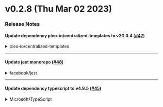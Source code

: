 # v0.2.8 (Thu Mar 02 2023)

### Release Notes

#### Update dependency pleo-io/centralized-templates to v20.3.4 ([#47](https://github.com/pleo-io/assign-random-codeowners/pull/47))

<details>
<summary>pleo-io/centralized-templates</summary>

### [`v20.3.4`](https://togithub.com/pleo-io/centralized-templates/blob/HEAD/CHANGELOG.md#v2034-Wed-Feb-15-2023)

[Compare Source](https://togithub.com/pleo-io/centralized-templates/compare/v20.3.3...v20.3.4)


##### Fix typos in PR comments made in deploy workflows ([#&#8203;652](https://togithub.com/pleo-io/centralized-templates/pull/652))

Fix typos in PR comments made in deploy workflows.

***

##### 🐞 Fixes

-   Fix typos in PR comments made in deploy workflows [#&#8203;652](https://togithub.com/pleo-io/centralized-templates/pull/652) (jasenko.hadziomeragic@pleo.io [@&#8203;jasenkoh](https://togithub.com/jasenkoh))

##### Authors: 2

-   Jasenko Hadziomeragic ([@&#8203;jasenkoh](https://togithub.com/jasenkoh))
-   jasenkoh (jasenko.hadziomeragic@pleo.io)

***

</details>

---

#### Update jest monorepo ([#48](https://github.com/pleo-io/assign-random-codeowners/pull/48))

<details>
<summary>facebook/jest</summary>

### [`v29.4.3`](https://togithub.com/facebook/jest/blob/HEAD/CHANGELOG.md#&#8203;2943)

[Compare Source](https://togithub.com/facebook/jest/compare/v29.4.2...v29.4.3)

##### Features

-   `[expect]` Update `toThrow()` to be able to use error `cause`s ([#&#8203;13606](https://togithub.com/facebook/jest/pull/13606))
-   `[jest-core]` allow to use `workerIdleMemoryLimit` with only 1 worker or `runInBand` option ([#&#8203;13846](https://togithub.com/facebook/jest/pull/13846))
-   `[jest-message-util]` Add support for [error `cause`s](https://developer.mozilla.org/en-US/docs/Web/JavaScript/Reference/Global_Objects/Error/cause) ([#&#8203;13868](https://togithub.com/facebook/jest/pull/13868) & [#&#8203;13912](https://togithub.com/facebook/jest/pull/13912))
-   `[jest-runtime]` Revert `import assertions` for JSON modules as it's been relegated to Stage 2 ([#&#8203;13911](https://togithub.com/facebook/jest/pull/13911))

##### Fixes

-   `[@jest/expect-utils]` `subsetEquality` should consider also an object's inherited string keys ([#&#8203;13824](https://togithub.com/facebook/jest/pull/13824))
-   `[jest-mock]` Clear mock state when `jest.restoreAllMocks()` is called ([#&#8203;13867](https://togithub.com/facebook/jest/pull/13867))
-   `[jest-mock]` Prevent `mockImplementationOnce` and `mockReturnValueOnce` bleeding into `withImplementation` ([#&#8203;13888](https://togithub.com/facebook/jest/pull/13888))
-   `[jest-mock]` Do not restore mocks when `jest.resetAllMocks()` is called ([#&#8203;13866](https://togithub.com/facebook/jest/pull/13866))

### [`v29.4.2`](https://togithub.com/facebook/jest/blob/HEAD/CHANGELOG.md#&#8203;2942)

[Compare Source](https://togithub.com/facebook/jest/compare/v29.4.1...v29.4.2)

##### Features

-   `[@jest/core]` Instrument significant lifecycle events with [`performance.mark()`](https://nodejs.org/docs/latest-v16.x/api/perf_hooks.html#performancemarkname-options) ([#&#8203;13859](https://togithub.com/facebook/jest/pull/13859))

##### Fixes

-   `[expect, @&#8203;jest/expect]` Provide type of `actual` as a generic argument to `Matchers` to allow better-typed extensions ([#&#8203;13848](https://togithub.com/facebook/jest/pull/13848))
-   `[jest-circus]` Added explicit mention of test failing because `done()` is not being called in error message ([#&#8203;13847](https://togithub.com/facebook/jest/pull/13847))
-   `[jest-runtime]` Handle CJS re-exports of node core modules from ESM ([#&#8203;13856](https://togithub.com/facebook/jest/pull/13856))
-   `[jest-transform]` Downgrade `write-file-atomic` to v4 ([#&#8203;13853](https://togithub.com/facebook/jest/pull/13853))
-   `[jest-worker]` Ignore IPC messages not intended for Jest ([#&#8203;13543](https://togithub.com/facebook/jest/pull/13543))

##### Chore & Maintenance

-   `[*]` make sure to exclude `.eslintcache` from published module ([#&#8203;13832](https://togithub.com/facebook/jest/pull/13832))
-   `[docs]` Cleanup incorrect links in CHANGELOG.md ([#&#8203;13857](https://togithub.com/facebook/jest/pull/13857))

### [`v29.4.1`](https://togithub.com/facebook/jest/blob/HEAD/CHANGELOG.md#&#8203;2941)

[Compare Source](https://togithub.com/facebook/jest/compare/v29.4.0...v29.4.1)

##### Features

-   `[expect, jest-circus, @&#8203;jest/types]` Implement `numPassingAsserts` of testResults to track the number of passing asserts in a test ([#&#8203;13795](https://togithub.com/facebook/jest/pull/13795))
-   `[jest-core]` Add newlines to JSON output ([#&#8203;13817](https://togithub.com/facebook/jest/pull/13817))
-   `[@jest/reporters]` Automatic log folding in GitHub Actions Reporter ([#&#8203;13626](https://togithub.com/facebook/jest/pull/13626))

##### Fixes

-   `[@jest/expect-utils]` `toMatchObject` diffs should include `Symbol` properties ([#&#8203;13810](https://togithub.com/facebook/jest/pull/13810))
-   `[jest-runtime]` Handle missing `replaceProperty` ([#&#8203;13823](https://togithub.com/facebook/jest/pull/13823))
-   `[@jest/types]` Add partial support for `done` callbacks in typings of `each` ([#&#8203;13756](https://togithub.com/facebook/jest/pull/13756))

### [`v29.4.0`](https://togithub.com/facebook/jest/blob/HEAD/CHANGELOG.md#&#8203;2940)

[Compare Source](https://togithub.com/facebook/jest/compare/v29.3.1...v29.4.0)

##### Features

-   `[expect, @&#8203;jest/expect-utils]` Support custom equality testers ([#&#8203;13654](https://togithub.com/facebook/jest/pull/13654))
-   `[jest-config, jest-worker]` Use `os.availableParallelism` if available to calculate number of workers to spawn ([#&#8203;13738](https://togithub.com/facebook/jest/pull/13738))
-   `[@jest/globals, jest-mock]` Add `jest.replaceProperty()` that replaces property value ([#&#8203;13496](https://togithub.com/facebook/jest/pull/13496))
-   `[jest-haste-map]` ignore Sapling vcs directories (`.sl/`) ([#&#8203;13674](https://togithub.com/facebook/jest/pull/13674))
-   `[jest-resolve]` Support subpath imports ([#&#8203;13705](https://togithub.com/facebook/jest/pull/13705), [#&#8203;13723](https://togithub.com/facebook/jest/pull/13723), [#&#8203;13777](https://togithub.com/facebook/jest/pull/13777))
-   `[jest-runtime]` Add `jest.isolateModulesAsync` for scoped module initialization of asynchronous functions ([#&#8203;13680](https://togithub.com/facebook/jest/pull/13680))
-   `[jest-runtime]` Add `jest.isEnvironmentTornDown` function ([#&#8203;13741](https://togithub.com/facebook/jest/pull/13741))
-   `[jest-test-result]` Added `skipped` and `focused` status to `FormattedTestResult` ([#&#8203;13700](https://togithub.com/facebook/jest/pull/13700))
-   `[jest-transform]` Support for asynchronous `createTransformer` ([#&#8203;13762](https://togithub.com/facebook/jest/pull/13762))

##### Fixes

-   `[jest-environment-node]` Fix non-configurable globals ([#&#8203;13687](https://togithub.com/facebook/jest/pull/13687))
-   `[@jest/expect-utils]` `toMatchObject` should handle `Symbol` properties ([#&#8203;13639](https://togithub.com/facebook/jest/pull/13639))
-   `[jest-mock]` Fix `mockReset` and `resetAllMocks` `undefined` return value([#&#8203;13692](https://togithub.com/facebook/jest/pull/13692))
-   `[jest-resolve]` Add global paths to `require.resolve.paths` ([#&#8203;13633](https://togithub.com/facebook/jest/pull/13633))
-   `[jest-resolve]` Correct node core module detection when using `node:` specifiers ([#&#8203;13806](https://togithub.com/facebook/jest/pull/13806))
-   `[jest-runtime]` Support WASM files that import JS resources ([#&#8203;13608](https://togithub.com/facebook/jest/pull/13608))
-   `[jest-runtime]` Use the `scriptTransformer` cache in `jest-runner` ([#&#8203;13735](https://togithub.com/facebook/jest/pull/13735))
-   `[jest-runtime]` Enforce import assertions when importing JSON in ESM ([#&#8203;12755](https://togithub.com/facebook/jest/pull/12755) & [#&#8203;13805](https://togithub.com/facebook/jest/pull/13805))
-   `[jest-snapshot]` Make sure to import `babel` outside of the sandbox ([#&#8203;13694](https://togithub.com/facebook/jest/pull/13694))
-   `[jest-transform]` Ensure the correct configuration is passed to preprocessors specified multiple times in the `transform` option ([#&#8203;13770](https://togithub.com/facebook/jest/pull/13770))

##### Chore & Maintenance

-   `[@jest/fake-timers]` Update `@sinonjs/fake-timers` ([#&#8203;13612](https://togithub.com/facebook/jest/pull/13612))
-   `[docs]` Improve custom puppeteer example to prevent worker warnings ([#&#8203;13619](https://togithub.com/facebook/jest/pull/13619))

</details>

---

#### Update dependency typescript to v4.9.5 ([#45](https://github.com/pleo-io/assign-random-codeowners/pull/45))

<details>
<summary>Microsoft/TypeScript</summary>

#### Update dependency eslint to v8.34.0 ([#46](https://github.com/pleo-io/assign-random-codeowners/pull/46))

<details>
<summary>eslint/eslint</summary>

#### Update dependency @swc/core to v1.3.35 ([#42](https://github.com/pleo-io/assign-random-codeowners/pull/42))

<details>
<summary>swc-project/swc</summary>

### [`v1.3.35`](https://togithub.com/swc-project/swc/blob/HEAD/CHANGELOG.md#&#8203;1335---2023-02-10)

[Compare Source](https://togithub.com/swc-project/swc/compare/v1.3.34...v1.3.35)

##### Bug Fixes

-   **(es/minifier)** Don't skip shorthand properties from sequential inliner ([#&#8203;6918](https://togithub.com/swc-project/swc/issues/6918)) ([725d3fb](https://togithub.com/swc-project/swc/commit/725d3fb645976681bc11b1df943f3ca1008788ab))

-   **(es/preset-env)** Fix default target ([#&#8203;6921](https://togithub.com/swc-project/swc/issues/6921)) ([85a8def](https://togithub.com/swc-project/swc/commit/85a8defc37ce20b051b1bf2139ead7182d496483))

-   **(es/typescript)** Fix handling of non-uppercase JSX elements ([#&#8203;6928](https://togithub.com/swc-project/swc/issues/6928)) ([ebc65c7](https://togithub.com/swc-project/swc/commit/ebc65c7dcba4ccfeb7c0a1e200b5130bc8a15791))

##### Miscellaneous Tasks

-   **general**: Bump swc_css_\* ([#&#8203;6924](https://togithub.com/swc-project/swc/issues/6924)) ([75376cd](https://togithub.com/swc-project/swc/commit/75376cd65cf10e9777aab5e00abf9f851a222a49))

### [`v1.3.34`](https://togithub.com/swc-project/swc/blob/HEAD/CHANGELOG.md#&#8203;1334---2023-02-08)

[Compare Source](https://togithub.com/swc-project/swc/compare/v1.3.32...v1.3.34)

##### Bug Fixes

-   **(bindings)** Don't require unnecessary package ([#&#8203;6902](https://togithub.com/swc-project/swc/issues/6902)) ([964dfba](https://togithub.com/swc-project/swc/commit/964dfbaf1ab018d26d4acc574bd4fce5272bf890))

-   **(bindings/node)** Add `esnext` to `JscTarget` ([#&#8203;6908](https://togithub.com/swc-project/swc/issues/6908)) ([82128e3](https://togithub.com/swc-project/swc/commit/82128e3734f8f5a92e85ed748e92f4f62bb4c63f))

-   **(css/modules)** Fix interop of `&` and `:global` ([#&#8203;6900](https://togithub.com/swc-project/swc/issues/6900)) ([f85ea9c](https://togithub.com/swc-project/swc/commit/f85ea9cb570ee9431926fb51559ecd34a701384f))

-   **(es/minifier)** Respect span hygiene from expr simplifier ([#&#8203;6899](https://togithub.com/swc-project/swc/issues/6899)) ([432dca6](https://togithub.com/swc-project/swc/commit/432dca647b5ab6d083d1cedbf68d6afc511f84fe))

-   **(es/minifier)** Don't break ternary with assignment in test ([#&#8203;6906](https://togithub.com/swc-project/swc/issues/6906)) ([951dafb](https://togithub.com/swc-project/swc/commit/951dafbc1a56b8b29fd76aaad8138e58eaadda12))

-   **(es/module)** Fix SystemJS imports ([#&#8203;6879](https://togithub.com/swc-project/swc/issues/6879)) ([85fffda](https://togithub.com/swc-project/swc/commit/85fffdad022cf1bccf8763e7bb73fb15f62d2430))

-   **(es/parser)** Fix stack overflow due to deeply nested if ([#&#8203;6910](https://togithub.com/swc-project/swc/issues/6910)) ([f36d945](https://togithub.com/swc-project/swc/commit/f36d945a33418e991d3ebee27956976ffd5ef446))

-   **(es/parser)** Don't use `stacker` for armv7 ([#&#8203;6916](https://togithub.com/swc-project/swc/issues/6916)) ([4c5d5a6](https://togithub.com/swc-project/swc/commit/4c5d5a6fcaf49782effc6079bb92adec45ceb83c))

-   **(es/resolver)** Resolve parameters correctly ([#&#8203;6890](https://togithub.com/swc-project/swc/issues/6890)) ([861d87c](https://togithub.com/swc-project/swc/commit/861d87cae622f371ea697b1cb07ed79d32579b74))

-   **(es/typescript)** Ignore jsx element names ([#&#8203;6911](https://togithub.com/swc-project/swc/issues/6911)) ([ee3a107](https://togithub.com/swc-project/swc/commit/ee3a1071a5dbe0f2b718dd4f2e9959076cfa337c))

##### Documentation

-   **(readme)** Split download badge ([#&#8203;6917](https://togithub.com/swc-project/swc/issues/6917)) ([d779927](https://togithub.com/swc-project/swc/commit/d779927b4d00a19b3eb2b6cb792a682cbc006970))

##### Features

-   **(bindings/cli)** Add `--config` ([#&#8203;6835](https://togithub.com/swc-project/swc/issues/6835)) ([d993c4d](https://togithub.com/swc-project/swc/commit/d993c4def65b0bf900a6b8b8f0d0dee44ba8e0c8))

-   **(bindings/cli)** Support for *.mts/*.cts files ([#&#8203;6909](https://togithub.com/swc-project/swc/issues/6909)) ([76bc8a2](https://togithub.com/swc-project/swc/commit/76bc8a29743edf397c59f5283aaa74a08e8fba57))

##### Miscellaneous Tasks

-   **(bindings/cli)** Enable `preferUnplugged` by default for the plugins ([#&#8203;6912](https://togithub.com/swc-project/swc/issues/6912)) ([17f1c50](https://togithub.com/swc-project/swc/commit/17f1c50287c798b57a0d2ac2a95ba6c864b1c2d7))- **general**: Make issue templates mention `no +1` ([#&#8203;6894](https://togithub.com/swc-project/swc/issues/6894)) ([5d5140f](https://togithub.com/swc-project/swc/commit/5d5140f0a50696d747ee62e72866b9b03e52cde3))

##### Testing

-   **(es/module)** Add a test for `jsc.paths` on windows ([#&#8203;6915](https://togithub.com/swc-project/swc/issues/6915)) ([d18027c](https://togithub.com/swc-project/swc/commit/d18027cf9b6c45a7b70cf3dd4c3a23b81d92c93a))

### [`v1.3.32`](https://togithub.com/swc-project/swc/blob/HEAD/CHANGELOG.md#&#8203;1332---2023-02-01)

[Compare Source](https://togithub.com/swc-project/swc/compare/v1.3.31...v1.3.32)

##### Bug Fixes

-   **(es)** Remove useless message ([#&#8203;6882](https://togithub.com/swc-project/swc/issues/6882)) ([9301703](https://togithub.com/swc-project/swc/commit/93017033117ff0c89d9a7a992d7a8834ee030227))

-   **(es/compat)** Make optional chaining pass less permissive ([#&#8203;6885](https://togithub.com/swc-project/swc/issues/6885)) ([57781e9](https://togithub.com/swc-project/swc/commit/57781e90d39915e3772757162f70767ff57bfbdd))

##### Testing

-   **(es/compat)** Add a test for a fixed issue ([#&#8203;6887](https://togithub.com/swc-project/swc/issues/6887)) ([e79d466](https://togithub.com/swc-project/swc/commit/e79d46697c9ffb6f93976457f949a5168a59327a))

##### Build

-   **(cargo)** Drop dependencies on `retain_mut` ([#&#8203;6884](https://togithub.com/swc-project/swc/issues/6884)) ([d6a24a2](https://togithub.com/swc-project/swc/commit/d6a24a28e88ff22f6aea8169927c64d8cbe7fb95))

### [`v1.3.31`](https://togithub.com/swc-project/swc/blob/HEAD/CHANGELOG.md#&#8203;1331---2023-01-30)

[Compare Source](https://togithub.com/swc-project/swc/compare/v1.3.30...v1.3.31)

##### Bug Fixes

-   **(es/compat)** Fix optional chaining pass ([#&#8203;6875](https://togithub.com/swc-project/swc/issues/6875)) ([d808864](https://togithub.com/swc-project/swc/commit/d8088646df1e8ebc7d1fd8b0b0e4822bc604a986))

-   **(visit)** Fix detection of `Option<Vec<T>>` ([#&#8203;6872](https://togithub.com/swc-project/swc/issues/6872)) ([508267d](https://togithub.com/swc-project/swc/commit/508267dccf479f114234f01f8d77db74b91bdb85))

##### Features

-   **(bindings/cli)** Append `sourceMappingURL=` to the output ([#&#8203;6873](https://togithub.com/swc-project/swc/issues/6873)) ([c4db8e4](https://togithub.com/swc-project/swc/commit/c4db8e42a154bd41b54354fc8c2891764fbb724f))

-   **(es/loader)** Support `node:` prefix from `NodeModulesResolver` ([#&#8203;6868](https://togithub.com/swc-project/swc/issues/6868)) ([6b7249d](https://togithub.com/swc-project/swc/commit/6b7249dcde964d4cefba8531515c93b07d6dbcd9))

### [`v1.3.30`](https://togithub.com/swc-project/swc/blob/HEAD/CHANGELOG.md#&#8203;1330---2023-01-28)

[Compare Source](https://togithub.com/swc-project/swc/compare/v1.3.29...v1.3.30)

##### Bug Fixes

-   **(es/minifier)** Track reassign in parent scope ([#&#8203;6865](https://togithub.com/swc-project/swc/issues/6865)) ([c0e72ef](https://togithub.com/swc-project/swc/commit/c0e72ef64ad9925c9dffda3b0ff261682f6054ed))

-   **(es/module)** Fix handling of `this` for `systemjs` ([#&#8203;6857](https://togithub.com/swc-project/swc/issues/6857)) ([39c75fd](https://togithub.com/swc-project/swc/commit/39c75fdcce4ae63a2320bfaac4c2369799729051))

-   **(es/parser)** Fix parsing of generics ([#&#8203;6859](https://togithub.com/swc-project/swc/issues/6859)) ([60d9403](https://togithub.com/swc-project/swc/commit/60d9403073f2d24df275325e854a0ab2dc1bf448))

##### Features

-   **(es/minifier)** Improve compatibility of `arrows` with `terser` ([#&#8203;6862](https://togithub.com/swc-project/swc/issues/6862)) ([d1687d8](https://togithub.com/swc-project/swc/commit/d1687d8e0128ad534b551ebbb7f8445abe3144c2))

##### Miscellaneous Tasks

-   **(ci)** FIx CI ([#&#8203;6861](https://togithub.com/swc-project/swc/issues/6861)) ([45cdfed](https://togithub.com/swc-project/swc/commit/45cdfed6c818ad7da2cf202a46abfbd06dda95eb))

### [`v1.3.29`](https://togithub.com/swc-project/swc/blob/HEAD/CHANGELOG.md#&#8203;1329---2023-01-26)

[Compare Source](https://togithub.com/swc-project/swc/compare/v1.3.28...v1.3.29)

##### Bug Fixes

-   **(plugin)** Make `span_to_source` use dedicated function ([#&#8203;6853](https://togithub.com/swc-project/swc/issues/6853)) ([99d48e3](https://togithub.com/swc-project/swc/commit/99d48e305ef73352efc41bc134a10750b1d724bc))

##### Refactor

-   **(es/minifier)** Merge `cond_init` with `reassigned` ([#&#8203;6850](https://togithub.com/swc-project/swc/issues/6850)) ([55225cb](https://togithub.com/swc-project/swc/commit/55225cb994d6cb0cfaae4cee77905f17ec6e37c7))

### [`v1.3.28`](https://togithub.com/swc-project/swc/blob/HEAD/CHANGELOG.md#&#8203;1328---2023-01-24)

[Compare Source](https://togithub.com/swc-project/swc/compare/v1.3.27...v1.3.28)

##### Bug Fixes

-   **(es/codegen)** Fix codegen of string literals with `\x000` ([#&#8203;6838](https://togithub.com/swc-project/swc/issues/6838)) ([df70261](https://togithub.com/swc-project/swc/commit/df702614e1c23ee119d26beeb1b3abd454d7add0))

-   **(es/minifier)** Don't inline into `await` from sequential inliner ([#&#8203;6839](https://togithub.com/swc-project/swc/issues/6839)) ([21e1478](https://togithub.com/swc-project/swc/commit/21e14787c521cc1f808c9b71e8671820a79bd12f))

##### Miscellaneous Tasks

-   **(ci)** Make stale action to wait 30 days ([#&#8203;6828](https://togithub.com/swc-project/swc/issues/6828)) ([1ef2347](https://togithub.com/swc-project/swc/commit/1ef2347bdf6901ea6d1e8629ba08611421d19c3e))

##### Performance

-   **(es/minifier)** Make pure function check `O(1)` ([#&#8203;6840](https://togithub.com/swc-project/swc/issues/6840)) ([58208ef](https://togithub.com/swc-project/swc/commit/58208ef8aee994591f05d996a8b660da6e96d681))

##### Refactor

-   **(es/preset-env)** Use a const fn instead of a macro ([#&#8203;6844](https://togithub.com/swc-project/swc/issues/6844)) ([2fcab36](https://togithub.com/swc-project/swc/commit/2fcab36418b7cf0869a1a256dc927d3ccdbe35cd))

-   **(es/typescript)** Remove unused code ([#&#8203;6830](https://togithub.com/swc-project/swc/issues/6830)) ([7205543](https://togithub.com/swc-project/swc/commit/7205543d5f58e2aaa8ef8ba0820c2f05726001d1))

</details>

---

#### Update dependency prettier to v2.8.4 ([#43](https://github.com/pleo-io/assign-random-codeowners/pull/43))

<details>
<summary>prettier/prettier</summary>

### [`v2.8.4`](https://togithub.com/prettier/prettier/blob/HEAD/CHANGELOG.md#&#8203;284)

[Compare Source](https://togithub.com/prettier/prettier/compare/2.8.3...2.8.4)

[diff](https://togithub.com/prettier/prettier/compare/2.8.3...2.8.4)

##### Fix leading comments in mapped types with `readonly` ([#&#8203;13427](https://togithub.com/prettier/prettier/pull/13427) by [@&#8203;thorn0](https://togithub.com/thorn0), [@&#8203;sosukesuzuki](https://togithub.com/sosukesuzuki))

<!-- prettier-ignore -->

```tsx
// Input
type Type = {
  // comment
  readonly [key in Foo];
};

// Prettier 2.8.3
type Type = {
  readonly // comment
  [key in Foo];
};

// Prettier 2.8.4
type Type = {
  // comment
  readonly [key in Foo];
};
```

##### Group params in opening block statements ([#&#8203;14067](https://togithub.com/prettier/prettier/pull/14067) by [@&#8203;jamescdavis](https://togithub.com/jamescdavis))

This is a follow-up to [#&#8203;13930](https://togithub.com/prettier/prettier/issues/13930) to establish wrapping consistency between opening block statements and else blocks by
grouping params in opening blocks. This causes params to break to a new line together and not be split across lines
unless the length of params exceeds the print width. This also updates the else block wrapping to behave exactly the
same as opening blocks.

<!-- prettier-ignore -->

```hbs
{{! Input }}
{{#block param param param param param param param param param param as |blockParam|}}
  Hello
{{else block param param param param param param param param param param as |blockParam|}}
  There
{{/block}}

{{! Prettier 2.8.3 }}
{{#block
  param
  param
  param
  param
  param
  param
  param
  param
  param
  param
  as |blockParam|
}}
  Hello
{{else block param
param
param
param
param
param
param
param
param
param}}
  There
{{/block}}

{{! Prettier 2.8.4 }}
{{#block
  param param param param param param param param param param
  as |blockParam|
}}
  Hello
{{else block
  param param param param param param param param param param
  as |blockParam|
}}
  There
{{/block}}
```

##### Ignore files in `.sl/` ([#&#8203;14206](https://togithub.com/prettier/prettier/pull/14206) by [@&#8203;bolinfest](https://togithub.com/bolinfest))

In [Sapling SCM](https://sapling-scm.com/), `.sl/` is the folder where it stores its state, analogous to `.git/` in Git. It should be ignored in Prettier like the other SCM folders.

##### Recognize `@satisfies` in Closure-style type casts ([#&#8203;14262](https://togithub.com/prettier/prettier/pull/14262) by [@&#8203;fisker](https://togithub.com/fisker))

<!-- prettier-ignore -->

```jsx
// Input
const a = /** @&#8203;satisfies {Record<string, string>} */ ({hello: 1337});
const b = /** @&#8203;type {Record<string, string>} */ ({hello: 1337});

// Prettier 2.8.3
const a = /** @&#8203;satisfies {Record<string, string>} */ { hello: 1337 };
const b = /** @&#8203;type {Record<string, string>} */ ({ hello: 1337 });

// Prettier 2.8.4
const a = /** @&#8203;satisfies {Record<string, string>} */ ({hello: 1337});
const b = /** @&#8203;type {Record<string, string>} */ ({hello: 1337});
```

##### Fix parens in inferred function return types with `extends` ([#&#8203;14279](https://togithub.com/prettier/prettier/pull/14279) by [@&#8203;fisker](https://togithub.com/fisker))

<!-- prettier-ignore -->

```ts
// Input
type Foo<T> = T extends ((a) => a is infer R extends string) ? R : never;

// Prettier 2.8.3 (First format)
type Foo<T> = T extends (a) => a is infer R extends string ? R : never;

// Prettier 2.8.3 (Second format)
SyntaxError: '?' expected. 

// Prettier 2.8.4
type Foo<T> = T extends ((a) => a is infer R extends string) ? R : never;
```

</details>

---

---

#### 🐞 Fixes

- Add 'environment' to release job so Github can track deployments [#53](https://github.com/pleo-io/assign-random-codeowners/pull/53) ([@VictorPascualV](https://github.com/VictorPascualV) [@kodiakhq[bot]](https://github.com/kodiakhq[bot]))

#### ⚠️ Pushed to `main`

- Commit from GitHub Actions (Release) (VictorPascualV@users.noreply.github.com)
- Update dependency pleo-io/centralized-templates to v20.5.2 ([@pleo-bot-renovate](https://github.com/pleo-bot-renovate))
- Update dependency pleo-io/centralized-templates to v20.5.0 ([@pleo-bot-renovate](https://github.com/pleo-bot-renovate))
- Update typescript-eslint monorepo to v5.54.0 ([@pleo-bot-renovate](https://github.com/pleo-bot-renovate))
- Update dependency @swc/core to v1.3.37 ([@pleo-bot-renovate](https://github.com/pleo-bot-renovate))
- Update dependency pleo-io/centralized-templates to v20.4.0 ([@pleo-bot-renovate](https://github.com/pleo-bot-renovate))
- Update dependency eslint to v8.35.0 ([@pleo-bot-renovate](https://github.com/pleo-bot-renovate))
- Update dependency pleo-io/centralized-templates to v20.3.7 ([@pleo-bot-renovate](https://github.com/pleo-bot-renovate))
- Update typescript-eslint monorepo to v5.53.0 ([@pleo-bot-renovate](https://github.com/pleo-bot-renovate))
- Update dependency @swc/core to v1.3.36 ([@pleo-bot-renovate](https://github.com/pleo-bot-renovate))
- Update dependency pleo-io/centralized-templates to v20.3.6 ([@pleo-bot-renovate](https://github.com/pleo-bot-renovate))
- Update dependency pleo-io/centralized-templates to v20.3.5 ([@pleo-bot-renovate](https://github.com/pleo-bot-renovate))
- Update typescript-eslint monorepo to v5.52.0 ([@pleo-bot-renovate](https://github.com/pleo-bot-renovate))
- Create templates.yaml ([@andersfischernielsen](https://github.com/andersfischernielsen))

#### 🏠 Internal

- Update files based on repository configuration [#54](https://github.com/pleo-io/assign-random-codeowners/pull/54) ([@pleo-file-distributor[bot]](https://github.com/pleo-file-distributor[bot]))
- Update files based on repository configuration [#51](https://github.com/pleo-io/assign-random-codeowners/pull/51) ([@pleo-file-distributor[bot]](https://github.com/pleo-file-distributor[bot]))
- Update files based on repository configuration [#50](https://github.com/pleo-io/assign-random-codeowners/pull/50) ([@pleo-file-distributor[bot]](https://github.com/pleo-file-distributor[bot]) [@kodiakhq[bot]](https://github.com/kodiakhq[bot]))
- Update files based on repository configuration [#49](https://github.com/pleo-io/assign-random-codeowners/pull/49) ([@pleo-file-distributor[bot]](https://github.com/pleo-file-distributor[bot]))
- Update dependency pleo-io/centralized-templates to v20.3.4 [#47](https://github.com/pleo-io/assign-random-codeowners/pull/47) ([@pleo-bot-renovate](https://github.com/pleo-bot-renovate))
- Update jest monorepo [#48](https://github.com/pleo-io/assign-random-codeowners/pull/48) ([@pleo-bot-renovate](https://github.com/pleo-bot-renovate))
- Update dependency typescript to v4.9.5 [#45](https://github.com/pleo-io/assign-random-codeowners/pull/45) ([@pleo-bot-renovate](https://github.com/pleo-bot-renovate))
- Update dependency eslint to v8.34.0 [#46](https://github.com/pleo-io/assign-random-codeowners/pull/46) ([@pleo-bot-renovate](https://github.com/pleo-bot-renovate) [@kodiakhq[bot]](https://github.com/kodiakhq[bot]))
- Update dependency @swc/core to v1.3.35 [#42](https://github.com/pleo-io/assign-random-codeowners/pull/42) ([@pleo-bot-renovate](https://github.com/pleo-bot-renovate) [@kodiakhq[bot]](https://github.com/kodiakhq[bot]))
- Update files based on repository configuration [#44](https://github.com/pleo-io/assign-random-codeowners/pull/44) ([@pleo-file-distributor[bot]](https://github.com/pleo-file-distributor[bot]) [@marcos-arranz](https://github.com/marcos-arranz))
- Update dependency prettier to v2.8.4 [#43](https://github.com/pleo-io/assign-random-codeowners/pull/43) ([@pleo-bot-renovate](https://github.com/pleo-bot-renovate) [@andersfischernielsen](https://github.com/andersfischernielsen))

#### Authors: 7

- [@kodiakhq[bot]](https://github.com/kodiakhq[bot])
- [@pleo-file-distributor[bot]](https://github.com/pleo-file-distributor[bot])
- Anders Fischer-Nielsen ([@andersfischernielsen](https://github.com/andersfischernielsen))
- Marcos Arranz ([@marcos-arranz](https://github.com/marcos-arranz))
- Renovate (Pleo) ([@pleo-bot-renovate](https://github.com/pleo-bot-renovate))
- Victor Pascual ([@VictorPascualV](https://github.com/VictorPascualV))
- VictorPascualV (VictorPascualV@users.noreply.github.com)

---

# v0.2.7 (Mon Feb 13 2023)

#### 🐞 Fixes

- Prevent assigning PR authors to their own PRs [#39](https://github.com/pleo-io/assign-random-codeowners/pull/39) ([@marcos-arranz](https://github.com/marcos-arranz))

#### ⚠️ Pushed to `main`

- Commit from GitHub Actions (Release) (andersfischernielsen@users.noreply.github.com)
- Reset Renovate configuration ([@andersfischernielsen](https://github.com/andersfischernielsen))

#### 🏠 Internal

- Ensure project is built correctly pre-release [#40](https://github.com/pleo-io/assign-random-codeowners/pull/40) ([@andersfischernielsen](https://github.com/andersfischernielsen))
- Configure Renovate [#37](https://github.com/pleo-io/assign-random-codeowners/pull/37) ([@pleo-bot-renovate](https://github.com/pleo-bot-renovate) [@andersfischernielsen](https://github.com/andersfischernielsen))
- Rename pleo-oss to pleo-io [#38](https://github.com/pleo-io/assign-random-codeowners/pull/38) ([@jsfr](https://github.com/jsfr))
- Update dependency @types/jest to v29.2.6 [#36](https://github.com/pleo-io/assign-random-codeowners/pull/36) ([@pleo-bot-renovate](https://github.com/pleo-bot-renovate))

#### Authors: 5

- Anders Fischer-Nielsen ([@andersfischernielsen](https://github.com/andersfischernielsen))
- andersfischernielsen (andersfischernielsen@users.noreply.github.com)
- Jens Fredskov ([@jsfr](https://github.com/jsfr))
- Marcos Arranz ([@marcos-arranz](https://github.com/marcos-arranz))
- Renovate (Pleo) ([@pleo-bot-renovate](https://github.com/pleo-bot-renovate))

---

# v0.2.6 (Thu Jan 19 2023)

### Release Notes

#### Update typescript-eslint monorepo to v5.48.2 ([#33](https://github.com/pleo-io/assign-random-codeowners/pull/33))

<details>
<summary>typescript-eslint/typescript-eslint (@&#8203;typescript-eslint/eslint-plugin)</summary>

### [`v5.48.2`](https://togithub.com/typescript-eslint/typescript-eslint/blob/HEAD/packages/eslint-plugin/CHANGELOG.md#&#8203;5482-httpsgithubcomtypescript-eslinttypescript-eslintcomparev5481v5482-2023-01-16)

[Compare Source](https://togithub.com/typescript-eslint/typescript-eslint/compare/v5.48.1...v5.48.2)

**Note:** Version bump only for package [@&#8203;typescript-eslint/eslint-plugin](https://togithub.com/typescript-eslint/eslint-plugin)

</details>

<details>
<summary>typescript-eslint/typescript-eslint (@&#8203;typescript-eslint/parser)</summary>

### [`v5.48.2`](https://togithub.com/typescript-eslint/typescript-eslint/blob/HEAD/packages/parser/CHANGELOG.md#&#8203;5482-httpsgithubcomtypescript-eslinttypescript-eslintcomparev5481v5482-2023-01-16)

[Compare Source](https://togithub.com/typescript-eslint/typescript-eslint/compare/v5.48.1...v5.48.2)

**Note:** Version bump only for package [@&#8203;typescript-eslint/parser](https://togithub.com/typescript-eslint/parser)

</details>

---

#### Update dependency @swc/core to v1.3.27 ([#31](https://github.com/pleo-io/assign-random-codeowners/pull/31))

<details>
<summary>swc-project/swc</summary>

### [`v1.3.27`](https://togithub.com/swc-project/swc/blob/HEAD/CHANGELOG.md#&#8203;1327---2023-01-17)

[Compare Source](https://togithub.com/swc-project/swc/compare/v1.3.26...v1.3.27)

##### Bug Fixes

-   **(es/codegen)** Skip space if jsx attrs is empty ([#&#8203;6823](https://togithub.com/swc-project/swc/issues/6823)) ([e9fdac2](https://togithub.com/swc-project/swc/commit/e9fdac216c0a578f266a7a16000e2675d722068c))

-   **(es/compat)** Ignore `this` in nested scopes in `classes` pass ([#&#8203;6796](https://togithub.com/swc-project/swc/issues/6796)) ([07676d5](https://togithub.com/swc-project/swc/commit/07676d5515321c50206b3f0ea9f1473b6b2c3192))

-   **(es/plugin)** Fix starter template ([#&#8203;6815](https://togithub.com/swc-project/swc/issues/6815)) ([38fb70c](https://togithub.com/swc-project/swc/commit/38fb70c237f122a8d8f8fdf187bd341326e39f22))

-   **(es/renamer)** Handle rest params correctly ([#&#8203;6821](https://togithub.com/swc-project/swc/issues/6821)) ([ebce18b](https://togithub.com/swc-project/swc/commit/ebce18b221c50dedba9e3a4078148473822be949))

-   **(es/transform)** Apply `hygiene` and `resolver` if minify is specified ([#&#8203;6793](https://togithub.com/swc-project/swc/issues/6793)) ([c145409](https://togithub.com/swc-project/swc/commit/c14540905f81e1c1677e7c9d723e71b1b6a9740b))

##### Features

-   **(css/parser)** Normalize at-rules ([#&#8203;6705](https://togithub.com/swc-project/swc/issues/6705)) ([43e7519](https://togithub.com/swc-project/swc/commit/43e75194e546997d6524bbfb7f0a7ff531bb443f))

-   **(es/ast)** Add `EsNext` to `EsVersion` ([#&#8203;6816](https://togithub.com/swc-project/swc/issues/6816)) ([ff78b8f](https://togithub.com/swc-project/swc/commit/ff78b8f7e077bad599f9b740ca4e831f835a347b))

-   **(es/helper)** Use `require` to load polyfills and helpers in Script ([#&#8203;6778](https://togithub.com/swc-project/swc/issues/6778)) ([ad8d043](https://togithub.com/swc-project/swc/commit/ad8d043f1d75b2df5a5e2fe43fba1ec843d2fad4))

-   **(es/minifier)** Remove noop spreads ([#&#8203;6803](https://togithub.com/swc-project/swc/issues/6803)) ([8f683e3](https://togithub.com/swc-project/swc/commit/8f683e3f77fe9f4fd84a5bf64c067ae9526fb330))

-   **(es/quote)** Allow using `Str` as a var ([#&#8203;6797](https://togithub.com/swc-project/swc/issues/6797)) ([224eff9](https://togithub.com/swc-project/swc/commit/224eff91eb06808e2c79bb4fbe06ccf46121758f))

-   **(es/renamer)** Support `safari10` from the name mangler ([#&#8203;6801](https://togithub.com/swc-project/swc/issues/6801)) ([631dd78](https://togithub.com/swc-project/swc/commit/631dd7872b78b8698bb4923c1e81a9a8770c1fea))

-   **(es/renamer)** Rename synthesized identifiers even on `eval` ([#&#8203;6818](https://togithub.com/swc-project/swc/issues/6818)) ([82bd5c2](https://togithub.com/swc-project/swc/commit/82bd5c2041ba95f6d0260e03c446496b7eb37cb4))

##### Testing

-   **(es)** Enable execution tests for fixed issues ([#&#8203;6805](https://togithub.com/swc-project/swc/issues/6805)) ([e7ea054](https://togithub.com/swc-project/swc/commit/e7ea054c6389b43b0e7b104e9337e11a82bb23f7))

-   **(es/compat)** Add a test to verify parameters passs ([#&#8203;6792](https://togithub.com/swc-project/swc/issues/6792)) ([7dc5ccb](https://togithub.com/swc-project/swc/commit/7dc5ccb0fc217abdb7ab4e76ac7f646c5087b3a8))

-   **(es/minifier)** Add a test for an invalid issue ([#&#8203;6802](https://togithub.com/swc-project/swc/issues/6802)) ([a299fd0](https://togithub.com/swc-project/swc/commit/a299fd04180c77a97817d9e817b247efa1973e06))

-   **(es/preset-env)** Add a test for a wrong issue ([#&#8203;6794](https://togithub.com/swc-project/swc/issues/6794)) ([b29aa5b](https://togithub.com/swc-project/swc/commit/b29aa5b5a0d4f78795eaf3784c84a18ba1b88bfa))

</details>

---

#### Update dependency eslint-plugin-import to v2.27.5 ([#32](https://github.com/pleo-io/assign-random-codeowners/pull/32))

<details>
<summary>import-js/eslint-plugin-import</summary>

### [`v2.27.5`](https://togithub.com/import-js/eslint-plugin-import/blob/HEAD/CHANGELOG.md#&#8203;2275---2023-01-16)

[Compare Source](https://togithub.com/import-js/eslint-plugin-import/compare/v2.27.4...v2.27.5)

##### Fixed

-   \[`order]`: Fix group ranks order when alphabetizing (\[[#&#8203;2674](https://togithub.com/import-js/eslint-plugin-import/issues/2674)], thanks \[[@&#8203;Pearce-Ropion](https://togithub.com/Pearce-Ropion)])

</details>

---

#### Update dependency eslint to v8.32.0 ([#30](https://github.com/pleo-io/assign-random-codeowners/pull/30))

<details>
<summary>eslint/eslint</summary>

#### Update dependency prettier to v2.8.3 ([#29](https://github.com/pleo-io/assign-random-codeowners/pull/29))

<details>
<summary>prettier/prettier</summary>

### [`v2.8.3`](https://togithub.com/prettier/prettier/blob/HEAD/CHANGELOG.md#&#8203;283)

[Compare Source](https://togithub.com/prettier/prettier/compare/2.8.2...2.8.3)

[diff](https://togithub.com/prettier/prettier/compare/2.8.2...2.8.3)

##### Allow self-closing tags on custom elements ([#&#8203;14170](https://togithub.com/prettier/prettier/pull/14170) by [@&#8203;fisker](https://togithub.com/fisker))

See [Angular v15.1.0 release note](https://togithub.com/angular/angular/releases/tag/15.1.0) for details.

<!-- prettier-ignore -->

```html
// Input
<app-test/>

// Prettier 2.8.2
SyntaxError: Only void and foreign elements can be self closed "app-test" (1:1)
> 1 | <app-test/>
    | ^^^^^^^^^
  2 |

// Prettier 2.8.3
<app-test />
```

</details>

---

---

#### 🐞 Fixes

- Prefer 'pleo-io' to 'pleo-oss' [#35](https://github.com/pleo-io/assign-random-codeowners/pull/35) ([@andersfischernielsen](https://github.com/andersfischernielsen))

#### ⚠️ Pushed to `main`

- Commit from GitHub Actions (Release) (andersfischernielsen@users.noreply.github.com)
- Update CODEOWNERS ([@andersfischernielsen](https://github.com/andersfischernielsen))
- Update dependency eslint-plugin-import to v2.27.4 ([@renovate[bot]](https://github.com/renovate[bot]))
- Update dependency @swc/core to v1.3.26 ([@renovate[bot]](https://github.com/renovate[bot]))
- Update typescript-eslint monorepo to v5.48.1 ([@renovate[bot]](https://github.com/renovate[bot]))
- Update dependency prettier to v2.8.2 ([@renovate[bot]](https://github.com/renovate[bot]))
- Update dependency @swc/core to v1.3.25 ([@renovate[bot]](https://github.com/renovate[bot]))
- Update actions/checkout action to v3.3.0 ([@renovate[bot]](https://github.com/renovate[bot]))
- Update typescript-eslint monorepo to v5.48.0 ([@renovate[bot]](https://github.com/renovate[bot]))
- Update dependency eslint-config-prettier to v8.6.0 ([@renovate[bot]](https://github.com/renovate[bot]))
- Update dependency eslint to v8.31.0 ([@renovate[bot]](https://github.com/renovate[bot]))
- Update dependency @types/jest to v29.2.5 ([@renovate[bot]](https://github.com/renovate[bot]))
- Update typescript-eslint monorepo to v5.47.1 ([@renovate[bot]](https://github.com/renovate[bot]))
- Update dependency @swc/core to v1.3.24 ([@renovate[bot]](https://github.com/renovate[bot]))
- Update typescript-eslint monorepo to v5.47.0 ([@renovate[bot]](https://github.com/renovate[bot]))
- Update dependency eslint to v8.30.0 ([@renovate[bot]](https://github.com/renovate[bot]))
- Update dependency @swc/core to v1.3.23 ([@renovate[bot]](https://github.com/renovate[bot]))
- Update actions/checkout action to v3.2.0 ([@renovate[bot]](https://github.com/renovate[bot]))
- Update typescript-eslint monorepo to v5.46.1 ([@renovate[bot]](https://github.com/renovate[bot]))
- Update dependency @swc/jest to v0.2.24 ([@renovate[bot]](https://github.com/renovate[bot]))
- Update typescript-eslint monorepo to v5.46.0 ([@renovate[bot]](https://github.com/renovate[bot]))
- Update dependency @swc/core to v1.3.22 ([@renovate[bot]](https://github.com/renovate[bot]))
- Update dependency typescript to v4.9.4 ([@renovate[bot]](https://github.com/renovate[bot]))
- Update dependency prettier to v2.8.1 ([@renovate[bot]](https://github.com/renovate[bot]))
- Update typescript-eslint monorepo to v5.45.1 ([@renovate[bot]](https://github.com/renovate[bot]))
- Update dependency eslint to v8.29.0 ([@renovate[bot]](https://github.com/renovate[bot]))
- Update dependency @types/jest to v29.2.4 ([@renovate[bot]](https://github.com/renovate[bot]))

#### 🏠 Internal

- Update typescript-eslint monorepo to v5.48.2 [#33](https://github.com/pleo-io/assign-random-codeowners/pull/33) ([@pleo-bot-renovate](https://github.com/pleo-bot-renovate))
- Update dependency @swc/core to v1.3.27 [#31](https://github.com/pleo-io/assign-random-codeowners/pull/31) ([@pleo-bot-renovate](https://github.com/pleo-bot-renovate) [@marcos-arranz](https://github.com/marcos-arranz))
- Update dependency eslint-plugin-import to v2.27.5 [#32](https://github.com/pleo-io/assign-random-codeowners/pull/32) ([@pleo-bot-renovate](https://github.com/pleo-bot-renovate))
- Update dependency eslint to v8.32.0 [#30](https://github.com/pleo-io/assign-random-codeowners/pull/30) ([@pleo-bot-renovate](https://github.com/pleo-bot-renovate) [@andersfischernielsen](https://github.com/andersfischernielsen))
- Update dependency prettier to v2.8.3 [#29](https://github.com/pleo-io/assign-random-codeowners/pull/29) ([@pleo-bot-renovate](https://github.com/pleo-bot-renovate))

#### Authors: 5

- [@renovate[bot]](https://github.com/renovate[bot])
- Anders Fischer-Nielsen ([@andersfischernielsen](https://github.com/andersfischernielsen))
- andersfischernielsen (andersfischernielsen@users.noreply.github.com)
- Marcos Arranz ([@marcos-arranz](https://github.com/marcos-arranz))
- Renovate (Pleo) ([@pleo-bot-renovate](https://github.com/pleo-bot-renovate))

---

# v0.2.5 (Thu Dec 01 2022)

#### 🐞 Fixes

- Avoid assigning PR authors as reviewers [#27](https://github.com/pleo-io/assign-random-codeowners/pull/27) ([@andersfischernielsen](https://github.com/andersfischernielsen))

#### ⚠️ Pushed to `main`

- Commit from GitHub Actions (Release) (andersfischernielsen@users.noreply.github.com)
- Build distribution ([@andersfischernielsen](https://github.com/andersfischernielsen))
- Update dependency @swc/core to v1.3.21 ([@renovate[bot]](https://github.com/renovate[bot]))
- Update typescript-eslint monorepo to v5.45.0 ([@renovate[bot]](https://github.com/renovate[bot]))
- Update dependency @swc/core to v1.3.20 ([@renovate[bot]](https://github.com/renovate[bot]))
- Update dependency prettier to v2.8.0 ([@renovate[bot]](https://github.com/renovate[bot]))
- Update typescript-eslint monorepo to v5.44.0 ([@renovate[bot]](https://github.com/renovate[bot]))
- Update dependency eslint to v8.28.0 ([@renovate[bot]](https://github.com/renovate[bot]))
- Update dependency @swc/core to v1.3.19 ([@renovate[bot]](https://github.com/renovate[bot]))
- Update dependency typescript to v4.9.3 ([@renovate[bot]](https://github.com/renovate[bot]))
- Update dependency @swc/core to v1.3.18 ([@renovate[bot]](https://github.com/renovate[bot]))
- Update typescript-eslint monorepo to v5.43.0 ([@renovate[bot]](https://github.com/renovate[bot]))
- Update dependency @types/jest to v29.2.3 ([@renovate[bot]](https://github.com/renovate[bot]))
- Update dependency @swc/core to v1.3.17 ([@renovate[bot]](https://github.com/renovate[bot]))
- Update dependency @swc/core to v1.3.16 ([@renovate[bot]](https://github.com/renovate[bot]))
- Update dependency jest to v29.3.1 ([@renovate[bot]](https://github.com/renovate[bot]))
- Update dependency jest to v29.3.0 ([@renovate[bot]](https://github.com/renovate[bot]))
- Update typescript-eslint monorepo to v5.42.1 ([@renovate[bot]](https://github.com/renovate[bot]))
- Update dependency eslint to v8.27.0 ([@renovate[bot]](https://github.com/renovate[bot]))
- Update dependency @types/jest to v29.2.2 ([@renovate[bot]](https://github.com/renovate[bot]))
- Update dependency @swc/core to v1.3.14 ([@renovate[bot]](https://github.com/renovate[bot]))
- Update typescript-eslint monorepo to v5.42.0 ([@renovate[bot]](https://github.com/renovate[bot]))
- Update dependency @types/jest to v29.2.1 ([@renovate[bot]](https://github.com/renovate[bot]))
- Update dependency @swc/core to v1.3.11 ([@renovate[bot]](https://github.com/renovate[bot]))
- Update typescript-eslint monorepo to v5.41.0 ([@renovate[bot]](https://github.com/renovate[bot]))
- Update dependency jest to v29.2.2 ([@renovate[bot]](https://github.com/renovate[bot]))
- Update dependency eslint to v8.26.0 ([@renovate[bot]](https://github.com/renovate[bot]))
- Update dependency @swc/core to v1.3.10 ([@renovate[bot]](https://github.com/renovate[bot]))
- Update webfactory/ssh-agent action to v0.7.0 ([@renovate[bot]](https://github.com/renovate[bot]))
- Update dependency jest to v29.2.1 ([@renovate[bot]](https://github.com/renovate[bot]))

#### 🏠 Internal

- Pin dependency typescript to 4.8.4 [#26](https://github.com/pleo-io/assign-random-codeowners/pull/26) ([@renovate[bot]](https://github.com/renovate[bot]))
- Update typescript-eslint monorepo to v5.40.1 [#25](https://github.com/pleo-io/assign-random-codeowners/pull/25) ([@renovate[bot]](https://github.com/renovate[bot]))
- Update dependency @swc/core to v1.3.9 [#24](https://github.com/pleo-io/assign-random-codeowners/pull/24) ([@renovate[bot]](https://github.com/renovate[bot]))
- Update jest monorepo to v29.2.0 [#23](https://github.com/pleo-io/assign-random-codeowners/pull/23) ([@renovate[bot]](https://github.com/renovate[bot]))

#### Authors: 3

- [@renovate[bot]](https://github.com/renovate[bot])
- Anders Fischer-Nielsen ([@andersfischernielsen](https://github.com/andersfischernielsen))
- andersfischernielsen (andersfischernielsen@users.noreply.github.com)

---

# v0.2.4 (Fri Oct 14 2022)

#### 🐞 Fixes

- Update typescript-eslint monorepo to v5.40.0 [#22](https://github.com/pleo-io/assign-random-codeowners/pull/22) ([@renovate[bot]](https://github.com/renovate[bot]))

#### ⚠️ Pushed to `main`

- Commit from GitHub Actions (Release) (andersfischernielsen@users.noreply.github.com)
- Update renovate.json ([@andersfischernielsen](https://github.com/andersfischernielsen))

#### Authors: 3

- [@renovate[bot]](https://github.com/renovate[bot])
- Anders Fischer-Nielsen ([@andersfischernielsen](https://github.com/andersfischernielsen))
- andersfischernielsen (andersfischernielsen@users.noreply.github.com)

---

# v0.2.3 (Fri Oct 14 2022)

#### 🐞 Fixes

- Update dependency @swc/core to v1.3.8 [#20](https://github.com/pleo-io/assign-random-codeowners/pull/20) ([@renovate[bot]](https://github.com/renovate[bot]))
- Update dependency eslint to v8.25.0 [#21](https://github.com/pleo-io/assign-random-codeowners/pull/21) ([@renovate[bot]](https://github.com/renovate[bot]))

#### ⚠️ Pushed to `main`

- Commit from GitHub Actions (Release) (renovate[bot]@users.noreply.github.com)
- Create opslevel.yml ([@andersfischernielsen](https://github.com/andersfischernielsen))

#### Authors: 3

- [@renovate[bot]](https://github.com/renovate[bot])
- Anders Fischer-Nielsen ([@andersfischernielsen](https://github.com/andersfischernielsen))
- renovate[bot] (renovate[bot]@users.noreply.github.com)

---

# v0.2.2 (Fri Oct 07 2022)

#### 🐞 Fixes

- Update dependency @swc/core to v1.3.5 [#18](https://github.com/pleo-io/assign-random-codeowners/pull/18) ([@renovate[bot]](https://github.com/renovate[bot]))
- Update dependency @types/jest to v29.1.2 [#19](https://github.com/pleo-io/assign-random-codeowners/pull/19) ([@renovate[bot]](https://github.com/renovate[bot]))

#### ⚠️ Pushed to `main`

- Commit from GitHub Actions (Release) (renovate[bot]@users.noreply.github.com)
- Update CODEOWNERS ([@andersfischernielsen](https://github.com/andersfischernielsen))
- Disable push of production dependencies ([@andersfischernielsen](https://github.com/andersfischernielsen))
- Commit from GitHub Actions (Release) ([@andersfischernielsen](https://github.com/andersfischernielsen))
- Reorder steps ([@andersfischernielsen](https://github.com/andersfischernielsen))
- Move and extend Renovate configuration ([@andersfischernielsen](https://github.com/andersfischernielsen))

#### 🏠 Internal

- Pin dependencies [#12](https://github.com/pleo-io/assign-random-codeowners/pull/12) ([@renovate[bot]](https://github.com/renovate[bot]))
- Update jest monorepo [#15](https://github.com/pleo-io/assign-random-codeowners/pull/15) ([@renovate[bot]](https://github.com/renovate[bot]))
- Update typescript-eslint monorepo to v5.39.0 [#17](https://github.com/pleo-io/assign-random-codeowners/pull/17) ([@renovate[bot]](https://github.com/renovate[bot]))
- Update actions/checkout action to v3.1.0 [#16](https://github.com/pleo-io/assign-random-codeowners/pull/16) ([@renovate[bot]](https://github.com/renovate[bot]))
- Update dependency @swc/core to v1.3.4 [#13](https://github.com/pleo-io/assign-random-codeowners/pull/13) ([@renovate[bot]](https://github.com/renovate[bot]))

#### Authors: 3

- [@renovate[bot]](https://github.com/renovate[bot])
- Anders Fischer-Nielsen ([@andersfischernielsen](https://github.com/andersfischernielsen))
- renovate[bot] (renovate[bot]@users.noreply.github.com)

---

# v0.2.1 (Wed Oct 05 2022)

#### 🐞 Fixes

- Assign team individuals from teams until no team members remain [#10](https://github.com/pleo-io/assign-random-codeowners/pull/10) ([@andersfischernielsen](https://github.com/andersfischernielsen))

#### 🏠 Internal

- Configure Renovate [#11](https://github.com/pleo-io/assign-random-codeowners/pull/11) ([@renovate[bot]](https://github.com/renovate[bot]))

#### Authors: 2

- [@renovate[bot]](https://github.com/renovate[bot])
- Anders Fischer-Nielsen ([@andersfischernielsen](https://github.com/andersfischernielsen))

---

# v0.2.0 (Thu Sep 29 2022)

#### 🎁 Features

- Support assigning individuals from reviewer teams [#8](https://github.com/pleo-io/assign-random-codeowners/pull/8) ([@andersfischernielsen](https://github.com/andersfischernielsen))

#### ⚠️ Pushed to `main`

- Update README.md ([@andersfischernielsen](https://github.com/andersfischernielsen))
- Remove redundant release steps ([@andersfischernielsen](https://github.com/andersfischernielsen))
- Skip tests on 'main' ([@andersfischernielsen](https://github.com/andersfischernielsen))
- Simplify distribution and release jobs ([@andersfischernielsen](https://github.com/andersfischernielsen))

#### 🏠 Internal

- Restore tsconfig to repository state post-build when releasing [#9](https://github.com/pleo-io/assign-random-codeowners/pull/9) ([@andersfischernielsen](https://github.com/andersfischernielsen))
- Improve testing [#3](https://github.com/pleo-io/assign-random-codeowners/pull/3) ([@andersfischernielsen](https://github.com/andersfischernielsen))

#### Authors: 1

- Anders Fischer-Nielsen ([@andersfischernielsen](https://github.com/andersfischernielsen))

---

# v0.1.0 (Thu Sep 29 2022)

#### 🎁 Features

- Ensure tag presence in release job [#7](https://github.com/pleo-io/assign-random-codeowners/pull/7) ([@andersfischernielsen](https://github.com/andersfischernielsen))
- Ensure pushes to main in release [#6](https://github.com/pleo-io/assign-random-codeowners/pull/6) ([@andersfischernielsen](https://github.com/andersfischernielsen))
- Ensure production dependencies only in release [#5](https://github.com/pleo-io/assign-random-codeowners/pull/5) ([@andersfischernielsen](https://github.com/andersfischernielsen))
- Minimize Action size [#4](https://github.com/pleo-io/assign-random-codeowners/pull/4) ([@andersfischernielsen](https://github.com/andersfischernielsen))

#### ⚠️ Pushed to `main`

- Ensure plugin installation pre-release ([@andersfischernielsen](https://github.com/andersfischernielsen))
- Avoid NPM publish ([@andersfischernielsen](https://github.com/andersfischernielsen))
- Commit from GitHub Actions (Release) ([@andersfischernielsen](https://github.com/andersfischernielsen))

#### Authors: 1

- Anders Fischer-Nielsen ([@andersfischernielsen](https://github.com/andersfischernielsen))
